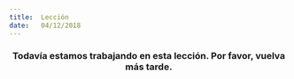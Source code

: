```yaml
---
title:  Lección
date:   04/12/2018
---
```


### <center>Todavía estamos trabajando en esta lección. Por favor, vuelva más tarde.</center>